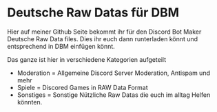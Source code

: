 # Deutsche Raw Datas für DBM
Hier auf meiner Github Seite bekommt ihr für den Discord Bot Maker Deutsche Raw Data files. Dies ihr euch dann runterladen könnt und entsprechend in DBM einfügen könnt.

Das ganze ist hier in verschiedene Kategorien aufgeteilt
- Moderation = Allgemeine Discord Server Moderation, Antispam und mehr
- Spiele = Discored Games in RAW Data Format
- Sonstiges = Sonstige Nützliche Raw Datas die euch im alltag Helfen könnten.
